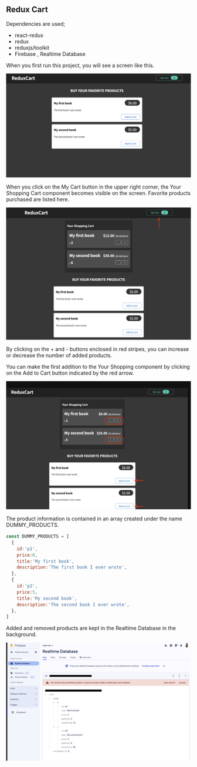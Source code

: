 ## Redux Cart

Dependencies are used;
- react-redux
- redux
- reduxjs/toolkit
- Firebase , Realtime Database


When you first run this project, you will see a screen like this.


![redux-cart](./assets/firstScreen.png)

When you click on the My Cart button in the upper right corner, the Your Shopping Cart component becomes visible on the screen. Favorite products purchased are listed here.

![redux-cart](./assets/redux-cart-MyCart-Button.png)

By clicking on the + and - buttons enclosed in red stripes, you can increase or decrease the number of added products.

You can make the first addition to the Your Shopping component by clicking on the Add to Cart button indicated by the red arrow.


![redux-cart](./assets/buttons.png)

The product information is contained in an array created under the name DUMMY_PRODUCTS.

```js
const DUMMY_PRODUCTS = [
  {
    id:'p1',
    price:6,
    title:'My first book',
    description:'The first book I ever wrote',
  },
  {
    id:'p2',
    price:5,
    title:'My second book',
    description:'The second book I ever wrote',
  },
]
```

Added and removed products are kept in the Realtime Database in the background.

![Firebase-RealtimeDatabase](./assets/Realtime-Database.png)
